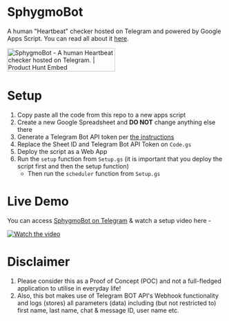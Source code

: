 # SphygmoBot
A human "Heartbeat" checker hosted on Telegram and powered by Google Apps Script. You can read all about it [here](https://script.gs/build-a-telegram-bot-using-apps-script/).

<a href="https://www.producthunt.com/posts/sphygmobot?utm_source=badge-featured&utm_medium=badge&utm_souce=badge-sphygmobot" target="_blank"><img src="https://api.producthunt.com/widgets/embed-image/v1/featured.svg?post_id=172472&theme=dark" alt="SphygmoBot - A human Heartbeat checker hosted on Telegram. | Product Hunt Embed" style="width: 250px; height: 54px;" width="250px" height="54px" /></a>

# Setup
1. Copy paste all the code from this repo to a new apps script
2. Create a new Google Spreadsheet and **DO NOT** change anything else there
3. Generate a Telegram Bot API token per [the instructions](https://core.telegram.org/bots#3-how-do-i-create-a-bot)
4. Replace the Sheet ID and Telegram Bot API Token on `Code.gs`
5. Deploy the script as a Web App
6. Run the `setup` function from `Setup.gs` (it is important that you deploy the script first and then the setup function)
   - Then run the `scheduler` function from `Setup.gs`

# Live Demo
You can access [SphygmoBot on Telegram](https://t.me/SphygmoBot) & watch a setup video here -

[![Watch the video](https://img.youtube.com/vi/UAYKd4kpOzM/maxresdefault.jpg)](https://youtu.be/UAYKd4kpOzM)

# Disclaimer
1. Please consider this as a Proof of Concept (POC) and not a full-fledged application to utilise in everyday life!
2. Also, this bot makes use of Telegram BOT API's Webhook functionality and logs (stores) all parameters (data) including (but not restricted to) first name, last name, chat & message ID, user name etc.
